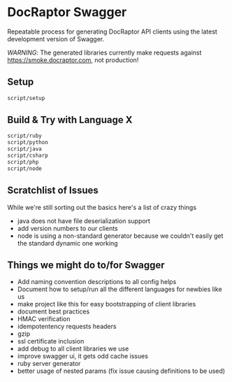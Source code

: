 # DocRaptor Swagger

Repeatable process for generating DocRaptor API clients using the latest development version of Swagger.

*WARNING*: The generated libraries currently make requests against https://smoke.docraptor.com, not production!

## Setup

```sh
script/setup
```

## Build & Try with Language X

```sh
script/ruby
script/python
script/java
script/csharp
script/php
script/node
```

## Scratchlist of Issues
While we're still sorting out the basics here's a list of crazy things
- java does not have file deserialization support
- add version numbers to our clients
- node is using a non-standard generator because we couldn't easily get the standard dynamic one working

## Things we might do to/for Swagger
* Add naming convention descriptions to all config helps
* Document how to setup/run all the different languages for newbies like us
* make project like this for easy bootstrapping of client libraries
* document best practices
* HMAC verification
* idempotentency requests headers
* gzip
* ssl certificate inclusion
* add debug to all client libraries we use
* improve swagger ui, it gets odd cache issues
* ruby server generator
* better usage of nested params (fix issue causing definitions to be used)
